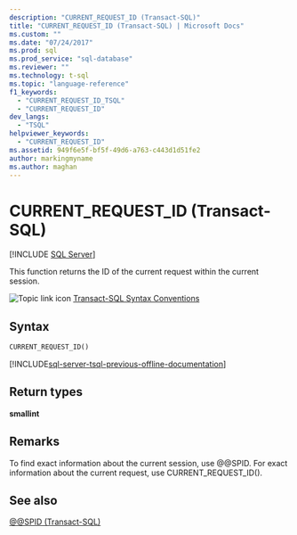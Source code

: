 ```yaml
---
description: "CURRENT_REQUEST_ID (Transact-SQL)"
title: "CURRENT_REQUEST_ID (Transact-SQL) | Microsoft Docs"
ms.custom: ""
ms.date: "07/24/2017"
ms.prod: sql
ms.prod_service: "sql-database"
ms.reviewer: ""
ms.technology: t-sql
ms.topic: "language-reference"
f1_keywords: 
  - "CURRENT_REQUEST_ID_TSQL"
  - "CURRENT_REQUEST_ID"
dev_langs: 
  - "TSQL"
helpviewer_keywords: 
  - "CURRENT_REQUEST_ID"
ms.assetid: 949f6e5f-bf5f-49d6-a763-c443d1d51fe2
author: markingmyname
ms.author: maghan
---
```

# CURRENT_REQUEST_ID (Transact-SQL)
[!INCLUDE [SQL Server](../../includes/applies-to-version/sqlserver.md)]

This function returns the ID of the current request within the current session.
  
![Topic link icon](../../database-engine/configure-windows/media/topic-link.gif "Topic link icon") [Transact-SQL Syntax Conventions](../../t-sql/language-elements/transact-sql-syntax-conventions-transact-sql.md)
  
## Syntax  
  
```sql
CURRENT_REQUEST_ID()  
```  

[!INCLUDE[sql-server-tsql-previous-offline-documentation](../../includes/sql-server-tsql-previous-offline-documentation.md)]

## Return types
**smallint**
  
## Remarks  
To find exact information about the current session, use @@SPID. For exact information about the current request, use CURRENT_REQUEST_ID().
  
## See also
[@@SPID &#40;Transact-SQL&#41;](../../t-sql/functions/spid-transact-sql.md)
  
  
